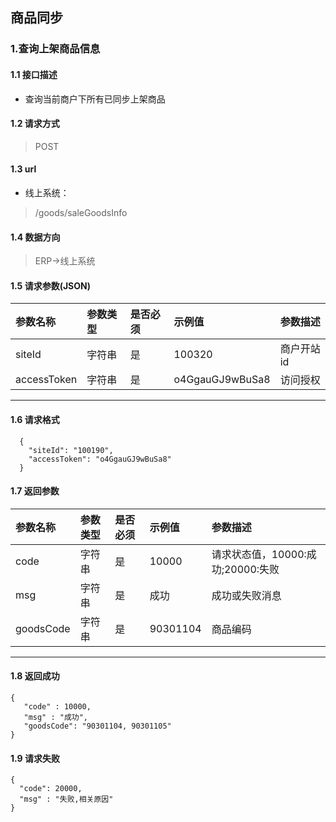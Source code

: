 ## 商品同步
### 1.查询上架商品信息
#### 1.1 接口描述
* 查询当前商户下所有已同步上架商品
#### 1.2 请求方式
> POST
#### 1.3 url
* 线上系统：
> /goods/saleGoodsInfo
#### 1.4 数据方向
> ERP->线上系统
#### 1.5 请求参数(JSON)
| 参数名称 | 参数类型 | 是否必须 | 示例值 | 参数描述  |
| :---         |     :---      |     :--- | :--- | :--- |
| siteId | 字符串 | 是 | 100320 | 商户开站id |
| accessToken | 字符串 | 是 | o4GgauGJ9wBuSa8 | 访问授权 |
---------------------

#### 1.6 请求格式
```
  {
    "siteId": "100190",
    "accessToken": "o4GgauGJ9wBuSa8"
  }
```

#### 1.7 返回参数

| 参数名称 | 参数类型 | 是否必须 | 示例值 | 参数描述  |
| :---         |     :---      |     :--- | :--- | :--- |
| code   | 字符串     | 是    | 10000    | 请求状态值，10000:成功;20000:失败 |
| msg   | 字符串    | 是    | 成功    | 成功或失败消息 |
| goodsCode | 字符串 | 是       | 90301104 | 商品编码 |
---------------------
#### 1.8 返回成功
 ``` 
{
    "code" : 10000,
    "msg" : "成功",
    "goodsCode": "90301104, 90301105"
}
 ```
#### 1.9 请求失败
```
{
  "code": 20000,
  "msg" : "失败,相关原因"
}
```

